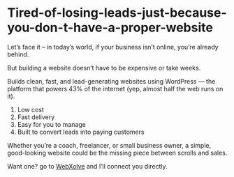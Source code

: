 # Tired-of-losing-leads-just-because-you-don-t-have-a-proper-website

Let’s face it – in today’s world, if your business isn’t online, you’re already behind.

But building a website doesn’t have to be expensive or take weeks.

Builds clean, fast, and lead-generating websites using WordPress — the platform that powers 43% of the internet (yep, almost half the web runs on it).
1. Low cost
2. Fast delivery
3. Easy for you to manage
4. Built to convert leads into paying customers

Whether you’re a coach, freelancer, or small business owner, a simple, good-looking website could be the missing piece between scrolls and sales.

Want one?
go to <a href="https://webxolve.com">WebXolve</a> and I’ll connect you directly.
